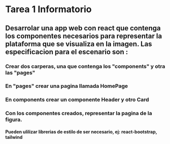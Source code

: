 <h1>Tarea 1 Informatorio</h1>

<h2>Desarrolar una app web con react que contenga los componentes necesarios para representar la plataforma que se visualiza en la imagen. Las especificacion para el escenario son : </h2>

<h3>Crear dos carperas, una que contenga los "components" y otra las "pages"</h3>
<h3>En "pages" crear una pagina llamada HomePage</h3>
<h3>En components crear un componente Header y otro Card</h3>
<h3>Con los componentes creados, representar la pagina de la figura.</h3>

<h4>Pueden ulilizar librerias de estilo de ser necesario, ej: react-bootstrap, tailwind</h4>
